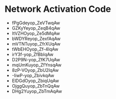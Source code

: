 # Network Activation Code
* fPgGdeyop_ZeVTwqAw
* GZKyYeyop_ZeqB4qAw
* ItVZHOyop_Ze5dMqAw
* bWDYReyop_ZexfAqAw
* mVTNTuyop_ZfrXUqAw
* tWbEHOyop_Zf-4IqAw
* irY3f-yop_ZfBbIqAw
* D2P9N-yop_ZfK7UqAw
* mqUmKuyop_ZfYnsqAw
* 8zP-VOyop_ZbU2IqAw
* -IiwP-yop_ZbivkqAw
* ElDGdOyop_ZbiqUqAw
* OjggQuyop_ZbTnQqAw
* DHg2Yuyop_ZbTmAqAw